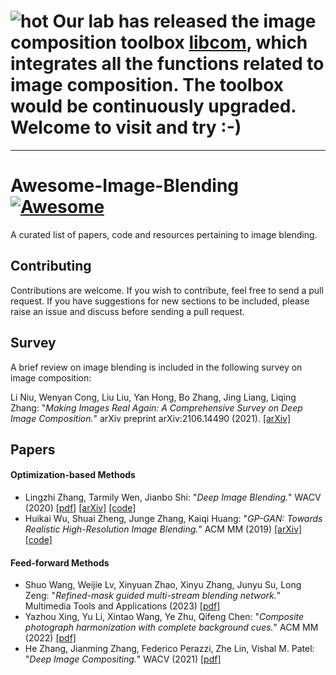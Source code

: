 # ![hot](https://bcmi.sjtu.edu.cn/~niuli/images/fire.png) Our lab has released the image composition toolbox [libcom](https://github.com/bcmi/libcom), which integrates all the functions related to image composition. The toolbox would be continuously upgraded. Welcome to visit and try :-)
---

# Awesome-Image-Blending [![Awesome](https://cdn.rawgit.com/sindresorhus/awesome/d7305f38d29fed78fa85652e3a63e154dd8e8829/media/badge.svg)](https://github.com/sindresorhus/awesome)

A curated list of papers, code and resources pertaining to image blending. 

## Contributing

Contributions are welcome.  If you wish to contribute, feel free to send a pull request. If you have suggestions for new sections to be included, please raise an issue and discuss before sending a pull request.


## Survey

A brief review on image blending is included in the following survey on image composition:

Li Niu, Wenyan Cong, Liu Liu, Yan Hong, Bo Zhang, Jing Liang, Liqing Zhang: "*Making Images Real Again: A Comprehensive Survey on Deep Image Composition.*" arXiv preprint arXiv:2106.14490 (2021). [[arXiv]](https://arxiv.org/pdf/2106.14490.pdf)

## Papers

#### Optimization-based Methods

+ Lingzhi Zhang, Tarmily Wen, Jianbo Shi: "*Deep Image Blending.*" WACV (2020) [[pdf]](https://openaccess.thecvf.com/content_WACV_2020/papers/Zhang_Deep_Image_Blending_WACV_2020_paper.pdf) [[arXiv]](https://arxiv.org/pdf/1910.11495.pdf) [[code]](https://github.com/owenzlz/DeepImageBlending)
+ Huikai Wu, Shuai Zheng, Junge Zhang, Kaiqi Huang: "*GP-GAN: Towards Realistic High-Resolution Image Blending.*" ACM MM (2019) [[arXiv]](https://arxiv.org/pdf/1703.07195.pdf) [[code]](https://github.com/wuhuikai/GP-GAN)

#### Feed-forward Methods
+ Shuo Wang, Weijie Lv, Xinyuan Zhao, Xinyu Zhang, Junyu Su, Long Zeng: "*Refined-mask guided multi-stream blending network.*" Multimedia Tools and Applications (2023) [[pdf]](https://link.springer.com/article/10.1007/s11042-023-17793-6)
+ Yazhou Xing, Yu Li, Xintao Wang, Ye Zhu, Qifeng Chen: "*Composite photograph harmonization with complete background cues.*" ACM MM (2022) [[pdf]](https://dl.acm.org/doi/pdf/10.1145/3503161.3548031)
+ He Zhang, Jianming Zhang, Federico Perazzi, Zhe Lin, Vishal M. Patel: "*Deep Image Compositing.*" WACV (2021) [[pdf]](https://arxiv.org/pdf/2011.02146.pdf)



